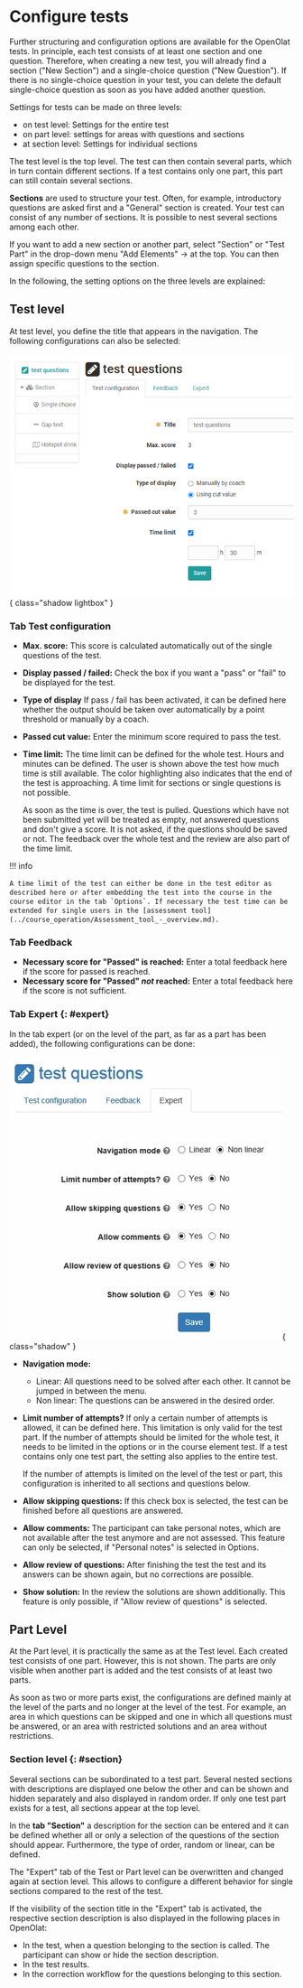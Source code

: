 # Configure tests

Further structuring and configuration options are available for the OpenOlat tests. In principle, each test consists of at least one section and one question. Therefore, when creating a new test, you will already find a section ("New Section") and a single-choice question ("New Question"). If there is no single-choice question in your test, you can delete the default single-choice question as soon as you have added another question.

Settings for tests can be made on three levels:

* on test level: Settings for the entire test
* on part level: settings for areas with questions and sections
* at section level: Settings for individual sections

The test level is the top level. The test can then contain several parts, which in turn contain different sections. If a test contains only one part, this part can still contain several sections.

 **Sections** are used to structure your test. Often, for example,
introductory questions are asked first and a "General" section is created. Your test can consist of any number of sections. It is possible to nest several sections among each other.

If you want to add a new section or another part, select "Section" or "Test Part" in the drop-down menu "Add Elements" → at the top. You can then assign specific questions to the section.

In the following, the setting options on the three levels are explained:

## Test level

At test level, you define the title that appears in the navigation. The following configurations can also be selected:

![Test configuration](assets/test_configuration.png){ class="shadow lightbox" }

### Tab Test configuration

* **Max. score:** This score is calculated automatically out of the single questions of the test.
* **Display passed / failed:** Check the box if you want a "pass" or "fail" to be displayed for the test.
* **Type of display** If pass / fail has been activated, it can be defined here whether the output should be taken over automatically by a point threshold or manually by a coach.
* **Passed cut value:** Enter the minimum score required to pass the test.
* **Time limit:** The time limit can be defined for the whole test. Hours and minutes can be defined. The user is shown above the test how much time is still available. The color highlighting also indicates that the end of the test is approaching. A time limit for sections or single questions is not possible.

    As soon as the time is over, the test is pulled. Questions which have not been submitted yet will be treated as empty, not answered questions and don't give a score. It is not asked, if the questions should be saved or not. The feedback over the whole test and the review are also part of the time limit.

!!! info

    A time limit of the test can either be done in the test editor as described here or after embedding the test into the course in the course editor in the tab `Options`. If necessary the test time can be extended for single users in the [assessment tool](../course_operation/Assessment_tool_-_overview.md).  
  
### Tab Feedback

* **Necessary score for "Passed" is reached:** Enter a total feedback
here if the score for passed is reached.
* **Necessary score for "Passed" _not_ reached:** Enter a total
feedback here if the score is not sufficient.
  
### Tab Expert {: #expert}

In the tab expert (or on the level of the part, as far as a part has been added), the following configurations can be done:

![Tab Expert](assets/expert.jpg){ class="shadow" }

* **Navigation mode:**

    * Linear: All questions need to be solved after each other. It cannot be jumped in between the menu.
    * Non linear: The questions can be answered in the desired order.

* **Limit number of attempts?** If only a certain number of attempts is allowed, it can be defined here. This limitation is only valid for the test part. If the number of attempts should be limited for the whole test, it needs to be limited in the options or in the course element test. If a test contains only one test part, the setting also applies to the entire test.

    If the number of attempts is limited on the level of the test or part, this configuration is inherited to all sections and questions below.

* **Allow skipping questions:** If this check box is selected, the test can be finished before all questions are answered.

* **Allow comments:** The participant can take personal notes, which are not available after the test anymore and are not assessed. This feature can only be selected, if "Personal notes" is selected in Options.

* **Allow review of questions:** After finishing the test the test and its answers can be shown again, but no corrections are possible.

* **Show solution:** In the review the solutions are shown additionally. This feature is only possible, if "Allow review of questions" is selected.
  
## Part Level

At the Part level, it is practically the same as at the Test level. Each created test consists of one part. However, this is not shown. The parts are only visible when another part is added and the test consists of at least two parts.

As soon as two or more parts exist, the configurations are defined mainly at the level of the parts and no longer at the level of the test. For example, an area in which questions can be skipped and one in which all questions must be answered, or an area with restricted solutions and an area without restrictions.

### Section level {: #section}

Several sections can be subordinated to a test part. Several nested sections with descriptions are displayed one below the other and can be shown and hidden separately and also displayed in random order. If only one test part exists for a test, all sections appear at the top level.

In the **tab "Section"** a description for the section can be entered and it can be defined whether all or only a selection of the questions of the section should appear. Furthermore, the type of order, random or linear, can be defined.

The "Expert" tab of the Test or Part level can be overwritten and changed again at section level. This allows to configure a different behavior for single sections compared to the rest of the test.

If the visibility of the section title in the "Expert" tab is activated, the respective section description is also displayed in the following places in OpenOlat:

* In the test, when a question belonging to the section is called. The participant can show or hide the section description.
* In the test results.
* In the correction workflow for the questions belonging to this section.
